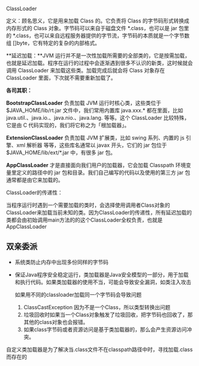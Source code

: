 ClassLoader

定义：顾名思义，它是用来加载 Class 的。它负责将 Class 的字节码形式转换成内存形式的 Class 对象。字节码可以来自于磁盘文件 *.class，也可以是 jar 包里的 *.class，也可以来自远程服务器提供的字节流，字节码的本质就是一个字节数组 []byte，它有特定的复杂的内部格式。

**延迟加载：**JVM 运行并不是一次性加载所需要的全部类的，它是按需加载，也就是延迟加载。程序在运行的过程中会逐渐遇到很多不认识的新类，这时候就会调用 ClassLoader 来加载这些类。加载完成后就会将 Class 对象存在 ClassLoader 里面，下次就不需要重新加载了。

**各司其职：**

**BootstrapClassLoader** 负责加载 JVM 运行时核心类，这些类位于 $JAVA_HOME/lib/rt.jar 文件中，我们常用内置库 java.xxx.* 都在里面，比如 java.util.、java.io.、java.nio.、java.lang. 等等。这个 ClassLoader 比较特殊，它是由 C 代码实现的，我们将它称之为「根加载器」。

**ExtensionClassLoader** 负责加载 JVM 扩展类，比如 swing 系列、内置的 js 引擎、xml 解析器 等等，这些库名通常以 javax 开头，它们的 jar 包位于 $JAVA_HOME/lib/ext/*.jar 中，有很多 jar 包。

**AppClassLoader** 才是直接面向我们用户的加载器，它会加载 Classpath 环境变量里定义的路径中的 jar 包和目录。我们自己编写的代码以及使用的第三方 jar 包通常都是由它来加载的。



ClassLoader的传递性：

当程序运行时遇到一个需要加载的类时，会选择使用调用者Class对象的ClassLoader来加载当前未知的类。因为ClassLoader的传递性，所有延迟加载的类都会由初始调用main方法的的这个ClassLoader全权负责，也就是AppClassLoader

## 双亲委派

- 系统类防止内存中出现多份同样的字节码

- 保证Java程序安全稳定运行，类加载器是Java安全模型的一部分，用于加载和执行代码。如果类加载器的使用不当，可能会导致安全漏洞，如类注入攻击

  如果用不同的classloader加载同一个字节码会导致问题

  1. ClassCastException 因为不是一个Class，所以类型转换出问题
  2. 垃圾回收时如果当一个Class对象触发了垃圾回收，把字节码也回收了，那其他的class对象也会报错。
  3. 如果class字节码或者资源访问是基于类加载器的，那么会产生资源访问冲突。

自定义类加载器是为了解决当.class文件不在classpath路径中时，寻找加载.class而存在的